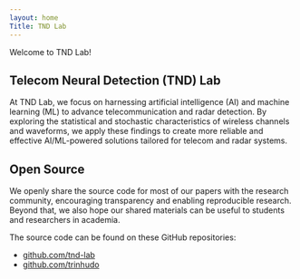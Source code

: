 ```yaml
---
layout: home
Title: TND Lab
---
```


Welcome to TND Lab!

## Telecom Neural Detection (TND) Lab

At TND Lab, we focus on harnessing artificial intelligence (AI) and machine learning (ML) to advance telecommunication and radar detection. By exploring the statistical and stochastic characteristics of wireless channels and waveforms, we apply these findings to create more reliable and effective AI/ML-powered solutions tailored for telecom and radar systems.

## Open Source

We openly share the source code for most of our papers with the research community, encouraging transparency and enabling reproducible research. Beyond that, we also hope our shared materials can be useful to students and researchers in academia.

The source code can be found on these GitHub repositories:
- [github.com/tnd-lab](https://github.com/tnd-lab?tab=repositories)
- [github.com/trinhudo](https://github.com/trinhudo?tab=repositories)

<!--- ## Posts --->
